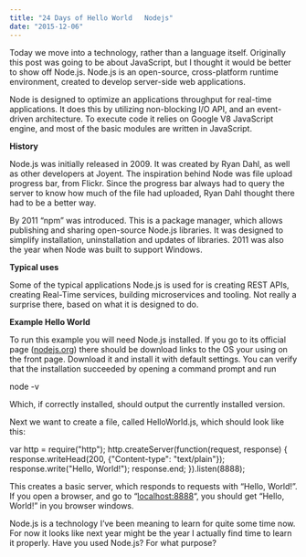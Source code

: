 ```yaml
---
title: "24 Days of Hello World   Nodejs"
date: "2015-12-06"
---
```


Today we move into a technology, rather than a language itself. Originally this post was going to be about JavaScript, but I thought it would be better to show off Node.js. Node.js is an open-source, cross-platform runtime environment, created to develop server-side web applications.

Node is designed to optimize an applications throughput for real-time applications. It does this by utilizing non-blocking I/O API, and an event-driven architecture. To execute code it relies on Google V8 JavaScript engine, and most of the basic modules are written in JavaScript.

**History**

Node.js was initially released in 2009. It was created by Ryan Dahl, as well as other developers at Joyent. The inspiration behind Node was file upload progress bar, from Flickr. Since the progress bar always had to query the server to know how much of the file had uploaded, Ryan Dahl thought there had to be a better way.

By 2011 “npm” was introduced. This is a package manager, which allows publishing and sharing open-source Node.js libraries. It was designed to simplify installation, uninstallation and updates of libraries. 2011 was also the year when Node was built to support Windows.

**Typical uses**

Some of the typical applications Node.js is used for is creating REST APIs, creating Real-Time services, building microservices and tooling. Not really a surprise there, based on what it is designed to do.

**Example Hello World**

To run this example you will need Node.js installed. If you go to its official page ([nodejs.org](https://nodejs.org/en/)) there should be download links to the OS your using on the front page. Download it and install it with default settings. You can verify that the installation succeeded by opening a command prompt and run

node -v

Which, if correctly installed, should output the currently installed version.

Next we want to create a file, called HelloWorld.js, which should look like this:

var http = require("http"); http.createServer(function(request, response) { response.writeHead(200, {"Content-type": "text/plain"}); response.write("Hello, World!"); response.end; }).listen(8888);

This creates a basic server, which responds to requests with “Hello, World!”. If you open a browser, and go to “[localhost:8888](http://localhost:8888)“, you should get “Hello, World!” in you browser windows.

Node.js is a technology I’ve been meaning to learn for quite some time now. For now it looks like next year might be the year I actually find time to learn it properly. Have you used Node.js? For what purpose?
